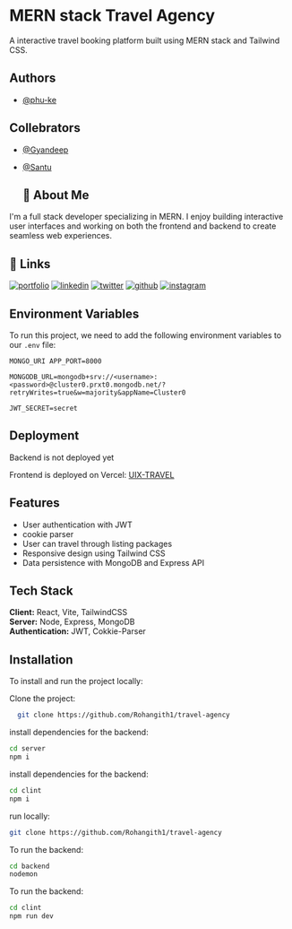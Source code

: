 # MERN stack Travel Agency 

A interactive travel booking platform built using MERN stack and Tailwind CSS. 

## Authors

- [@phu-ke](https://github.com/uixPhuke)
## Collebrators

- [@Gyandeep](https://github.com/codewithgyan467)
- [@Santu](https://github.com/Samthedeveloper999)


  ## 🚀 About Me
I'm a full stack developer specializing in MERN. I enjoy building interactive user interfaces and working on both the frontend and backend to create seamless web experiences.

## 🔗 Links
[![portfolio](https://img.shields.io/badge/my_portfolio-000?style=for-the-badge&logo=ko-fi&logoColor=white)](https://phuke.vercel.app)
[![linkedin](https://img.shields.io/badge/linkedin-0A66C2?style=for-the-badge&logo=linkedin&logoColor=white)](https://www.linkedin.com/in/rohan-in/)
[![twitter](https://img.shields.io/badge/twitter-1DA1F2?style=for-the-badge&logo=twitter&logoColor=white)](https://x.com/rohanphuke)
[![github](https://img.shields.io/badge/github-000?style=for-the-badge&logo=github&logoColor=white)](https://www.github.com/uixPhuke)
[![instagram](https://img.shields.io/badge/instagram-E4405F?style=for-the-badge&logo=instagram&logoColor=white)](https://www.instagram.com/uix_phuke/)

## Environment Variables

To run this project, we need to add the following environment variables to our `.env` file:

`MONGO_URI APP_PORT=8000`

`MONGODB_URL=mongodb+srv://<username>:<password>@cluster0.prxt0.mongodb.net/?retryWrites=true&w=majority&appName=Cluster0`

`JWT_SECRET=secret`


## Deployment

Backend is not deployed yet 

Frontend is deployed on Vercel: [UIX-TRAVEL](https://uix-travelagency.vercel.app/)

## Features

- User authentication with JWT
- cookie parser
- User can travel through listing packages
- Responsive design using Tailwind CSS
- Data persistence with MongoDB and Express API

## Tech Stack

**Client:** React, Vite, TailwindCSS  
**Server:** Node, Express, MongoDB  
**Authentication:** JWT, Cokkie-Parser

## Installation

To install and run the project locally:

Clone the project:

```bash
  git clone https://github.com/Rohangith1/travel-agency

```
install dependencies for the backend:
```bash
cd server
npm i
```
install dependencies for the backend:
```bash
cd clint
npm i
```
run locally:

```bash
git clone https://github.com/Rohangith1/travel-agency
```
To run the backend:
```bash
cd backend
nodemon
```
To run the backend:
```bash
cd clint
npm run dev
```
